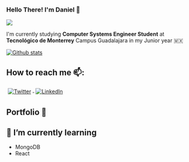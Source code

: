 ### Hello There! I'm Daniel 👋 
![](https://komarev.com/ghpvc/?username=danielvelara&color=red)

<!--
<p align="center">
   <img src="https://media.giphy.com/media/WUlplcMpOCEmTGBtBW/giphy.gif" width="30"> 
   Full Stack | System Design | Micro Services | Competetive Programming | Machine Learning   
   <img src="https://media.giphy.com/media/WUlplcMpOCEmTGBtBW/giphy.gif" width="30">
</p>
-->



I'm currently studying **Computer Systems Engineer Student** at **Tecnológico de Monterrey** Campus Guadalajara in my Junior year 🇲🇽

[![Github stats](https://github-readme-stats.vercel.app/api?username=danielvelara&count_private=true&show_icons=true)](https://github.com/anuraghazra/github-readme-stats)





<!--
[![ReadMe Card](https://github-readme-stats.vercel.app/api/pin/?username=anuraghazra&repo=github-readme-stats)](https://github.com/anuraghazra/github-readme-stats)
-->

## How to reach me 📫:
<p align="left">
  <a href="https://twitter.com/danielvelara">
    <img src="https://raw.githubusercontent.com/MikeCodesDotNET/MikeCodesDotNET/a8abbf37441f3253f74ea255a47f289208d7568c/Resources/twitter.svg" alt="Twitter" style="vertical-align:top; margin:4px">
  </a>  

  <a href="https://www.linkedin.com/in/danielvelara/">
    <img src="https://raw.githubusercontent.com/MikeCodesDotNET/MikeCodesDotNET/a8abbf37441f3253f74ea255a47f289208d7568c/Resources/linkedIn.svg" alt="LinkedIn" style="vertical-align:top; margin:4px">
  </a>

<!--
  <a href="https://www.instagram.com/danielvelara/">
    <img src="https://raw.githubusercontent.com/MikeCodesDotNET/MikeCodesDotNET/a8abbf37441f3253f74ea255a47f289208d7568c/Resources/instagram.svg" alt="Instagram" style="vertical-align:top; margin:4px">
  </a>
-->
<!--
  <a href="https://www.meetup.com/members/186160064/">
    <img src="https://raw.githubusercontent.com/MikeCodesDotNET/MikeCodesDotNET/a8abbf37441f3253f74ea255a47f289208d7568c/Resources/meetup.svg" alt="Meetup" style="vertical-align:top; margin:4px">
  </a>
-->
<!--
   <a href="https://marketplace.visualstudio.com/publishers/MikeJames">
    <img src="https://raw.githubusercontent.com/MikeCodesDotNET/MikeCodesDotNET/a8abbf37441f3253f74ea255a47f289208d7568c/Resources/visualStudioExtensions.svg" alt="VS Marketplace" style="vertical-align:top; margin:4px">
  </a>
-->
<!--
 <a href="https://www.youtube.com/c/MichaelJames6/">
    <img src="https://raw.githubusercontent.com/MikeCodesDotNET/MikeCodesDotNET/a8abbf37441f3253f74ea255a47f289208d7568c/Resources/youTube.svg" alt="Youtube" style="vertical-align:top; margin:4px">
  </a>
</p>
-->

## Portfolio 💼


<!--

## Fun fact ⚡
## I’m currently working on 🔭
-->
## 🌱 I’m currently learning
- MongoDB
- React

